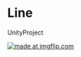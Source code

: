 # Line
UnityProject


<a href="https://imgflip.com/gif/2557iv"><img src="https://i.imgflip.com/2557iv.gif" title="made at imgflip.com"/></a>
